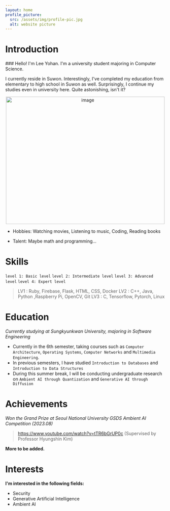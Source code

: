 ```yaml
---
layout: home
profile_picture:
  src: /assets/img/profile-pic.jpg
  alt: website picture
---
```


# Introduction

<p>
### Hello! I'm Lee Yohan. I'm a university student majoring in Computer Science.
</p>

<p>
I currently reside in Suwon. Interestingly, I've completed my education from elementary to high school in Suwon as well. Surprisingly, I continue my studies even in university here. Quite astonishing, isn't it?
</p>



<div align="center">

<img src="./images/backGround.jpg" width= "500px" height= "400px" title= "image">

</div>

* Hobbies: Watching movies, Listening to music, Coding, Reading books
+ Talent: Maybe math and programming...



# Skills

`level 1: Basic level`
`level 2: Intermediate level`
`level 3: Advanced level`
`level 4: Expert level`

> LV1 : Ruby, Firebase, Flask, HTML, CSS, Docker
> LV2 : C++, Java, Python ,Raspberry Pi, OpenCV, Git
> LV3 : C, Tensorflow, Pytorch, Linux


# Education

*Currently studying at Sungkyunkwan University, majoring in Software Engineering*


+ Currently in the 6th semester, taking courses such as `Computer Architecture`, `Operating Systems`, `Computer Networks` and `Multimedia Engineering`.
+ In previous semesters, I have studied `Introduction to Databases` and `Introduction to Data Structures`
+ During this summer break, I will be conducting undergraduate research on `Ambient AI through Quantization` and `Generative AI through Diffusion`

# Achievements

*Won the Grand Prize at Seoul National University GSDS Ambient AI Competition (2023.08)*
>https://www.youtube.com/watch?v=tTR6bGrUP0c (Supervised by Professor Hyungshin Kim)

**More to be added.**

# Interests

**I'm interested in the following fields:**
+ Security
+ Generative Artificial Intelligence
+ Ambient AI

